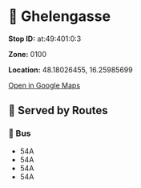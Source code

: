 # 🚉 Ghelengasse


**Stop ID:** at:49:401:0:3

**Zone:** 0100

**Location:** 48.18026455, 16.25985699

[Open in Google Maps](https://www.google.com/maps?q=48.18026455,16.25985699)

## 🚆 Served by Routes

### 🚌 Bus
- 54A
- 54A
- 54A
- 54A